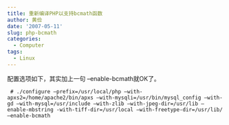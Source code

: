 ```yaml
---
title: 重新编译PHP以支持bcmath函数
author: 黄俭
date: '2007-05-11'
slug: php-bcmath
categories:
  - Computer
tags:
  - Linux
---
```

配置选项如下，其实加上一句 –enable-bcmath就OK了。

```shell
 # ./configure –prefix=/usr/local/php –with-apxs2=/home/apache2/bin/apxs –with-mysqli=/usr/bin/mysql_config –with-gd –with-mysql=/usr/include –with-zlib –with-jpeg-dir=/usr/lib –enable-mbstring -with-tiff-dir=/usr/local –with-freetype-dir=/usr/lib/ –enable-bcmath
```